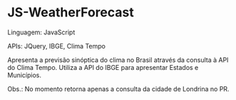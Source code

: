 # JS-WeatherForecast

Linguagem: JavaScript

APIs: JQuery, IBGE, Clima Tempo

Apresenta a previsão sinóptica do clima no Brasil através da consulta à API do Clima Tempo.
Utiliza a API do IBGE para apresentar Estados e Municípios.

Obs.: No momento retorna apenas a consulta da cidade de Londrina no PR.
